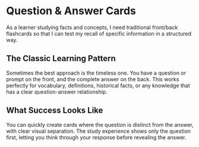 # Question & Answer Cards

As a learner studying facts and concepts, I need traditional front/back flashcards so that I can test my recall of specific information in a structured way.

## The Classic Learning Pattern

Sometimes the best approach is the timeless one. You have a question or prompt on the front, and the complete answer on the back. This works perfectly for vocabulary, definitions, historical facts, or any knowledge that has a clear question-answer relationship.

## What Success Looks Like

You can quickly create cards where the question is distinct from the answer, with clear visual separation. The study experience shows only the question first, letting you think through your response before revealing the answer.